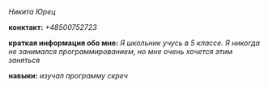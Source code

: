 
_Никита Юрец_

**конктакт:**
_+48500752723_

**краткая информация обо мне:**
_Я школьник учусь в 5 классе. Я никогда не занимался программированием, но мне очень хочется этим заняться_

**навыки:** 
_изучал программу скреч_


